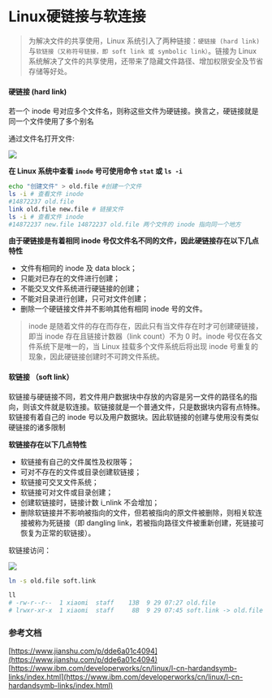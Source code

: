 

# Linux硬链接与软连接  

> 为解决文件的共享使用，Linux 系统引入了两种链接：`硬链接 (hard link)` 与`软链接（又称符号链接，即 soft link 或 symbolic link）`。链接为 Linux 系统解决了文件的共享使用，还带来了隐藏文件路径、增加权限安全及节省存储等好处。



#### 硬链接 (hard link)  

<span class="vp-primary-text">若一个 inode 号对应多个文件名，则称这些文件为硬链接。换言之，硬链接就是同一个文件使用了多个别名</span>

通过文件名打开文件:

![](https://www.ibm.com/developerworks/cn/linux/l-cn-hardandsymb-links/image001.jpg)


**在 Linux 系统中查看 `inode` 号可使用命令 `stat` 或 `ls -i`**

```bash
echo "创建文件" > old.file #创建一个文件
ls -i # 查看文件 inode
#14872237 old.file
link old.file new.file # 链接文件
ls -i # 查看文件 inode
#14872237 new.file 14872237 old.file 两个文件的 inode 指向同一个地方
```

**由于硬链接是有着相同 inode 号仅文件名不同的文件，因此硬链接存在以下几点特性**

* 文件有相同的 inode 及 data block；
* 只能对已存在的文件进行创建；
* 不能交叉文件系统进行硬链接的创建；
* 不能对目录进行创建，只可对文件创建；
* 删除一个硬链接文件并不影响其他有相同 inode 号的文件。

> inode 是随着文件的存在而存在，因此只有当文件存在时才可创建硬链接，即当 inode 存在且链接计数器（link count）不为 0 时。inode 号仅在各文件系统下是唯一的，当 Linux 挂载多个文件系统后将出现 inode 号重复的现象，因此硬链接创建时不可跨文件系统。



#### 软链接 （soft link）

<span class="vp-primary-text">软链接与硬链接不同，<span class="vp-danger-text">若文件用户数据块中存放的内容是另一文件的路径名的指向，则该文件就是软连接</span>。软链接就是一个普通文件，只是数据块内容有点特殊。软链接有着自己的 inode 号以及用户数据块。因此软链接的创建与使用没有类似硬链接的诸多限制</span>


**软链接存在以下几点特性**

* 软链接有自己的文件属性及权限等；
* 可对不存在的文件或目录创建软链接；
* 软链接可交叉文件系统；
* 软链接可对文件或目录创建；
* 创建软链接时，链接计数 i_nlink 不会增加；
* 删除软链接并不影响被指向的文件，但若被指向的原文件被删除，则相关软连接被称为死链接（即 dangling link，若被指向路径文件被重新创建，死链接可恢复为正常的软链接）。

软链接访问：

![](https://www.ibm.com/developerworks/cn/linux/l-cn-hardandsymb-links/image002.jpg)


```bash
ln -s old.file soft.link

ll
# -rw-r--r--  1 xiaomi  staff    13B  9 29 07:27 old.file
# lrwxr-xr-x  1 xiaomi  staff     8B  9 29 07:45 soft.link -> old.file
```

### 参考文档


[https://www.jianshu.com/p/dde6a01c4094](https://www.jianshu.com/p/dde6a01c4094)
[https://www.ibm.com/developerworks/cn/linux/l-cn-hardandsymb-links/index.html](https://www.ibm.com/developerworks/cn/linux/l-cn-hardandsymb-links/index.html)

